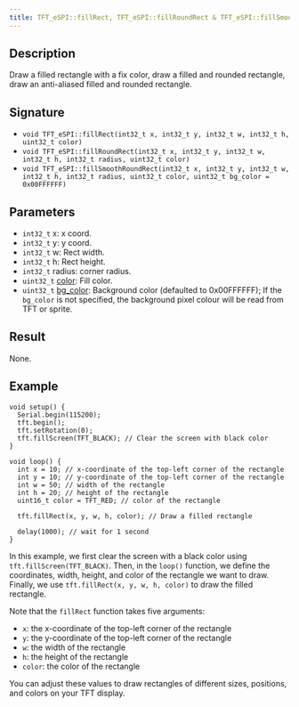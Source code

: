 ```yaml
---
title: TFT_eSPI::fillRect, TFT_eSPI::fillRoundRect & TFT_eSPI::fillSmoothRoundRect
---
```


## Description

Draw a filled rectangle with a fix color, draw a filled and rounded rectangle, draw an anti-aliased filled and rounded
rectangle.

## Signature

* `void TFT_eSPI::fillRect(int32_t x, int32_t y, int32_t w, int32_t h, uint32_t color)`
* `void TFT_eSPI::fillRoundRect(int32_t x, int32_t y, int32_t w, int32_t h, int32_t radius, uint32_t color)`
* `void TFT_eSPI::fillSmoothRoundRect(int32_t x, int32_t y, int32_t w, int32_t h, int32_t radius, uint32_t color,
    uint32_t bg_color = 0x00FFFFFF)`

## Parameters

* `int32_t` x: x coord.
* `int32_t` y: y coord.
* `int32_t` w: Rect width.
* `int32_t` h: Rect height.
* `int32_t` radius: corner radius.
* `uint32_t` [color](../colors.md): Fill color.
* `uint32_t` [bg_color](../colors.md): Background color (defaulted to 0x00FFFFFF); If the `bg_color` is not specified,
    the background pixel colour will be read from TFT or sprite.

## Result

None.

## Example

```
void setup() {
  Serial.begin(115200);
  tft.begin();
  tft.setRotation(0);
  tft.fillScreen(TFT_BLACK); // Clear the screen with black color
}

void loop() {
  int x = 10; // x-coordinate of the top-left corner of the rectangle
  int y = 10; // y-coordinate of the top-left corner of the rectangle
  int w = 50; // width of the rectangle
  int h = 20; // height of the rectangle
  uint16_t color = TFT_RED; // color of the rectangle

  tft.fillRect(x, y, w, h, color); // Draw a filled rectangle

  delay(1000); // wait for 1 second
}
```

In this example, we first clear the screen with a black color using `tft.fillScreen(TFT_BLACK)`. Then, in the `loop()`
function, we define the coordinates, width, height, and color of the rectangle we want to draw. Finally, we use 
`tft.fillRect(x, y, w, h, color)` to draw the filled rectangle.

Note that the `fillRect` function takes five arguments:

* `x`: the x-coordinate of the top-left corner of the rectangle
* `y`: the y-coordinate of the top-left corner of the rectangle
* `w`: the width of the rectangle
* `h`: the height of the rectangle
* `color`: the color of the rectangle

You can adjust these values to draw rectangles of different sizes, positions, and colors on your TFT display.
